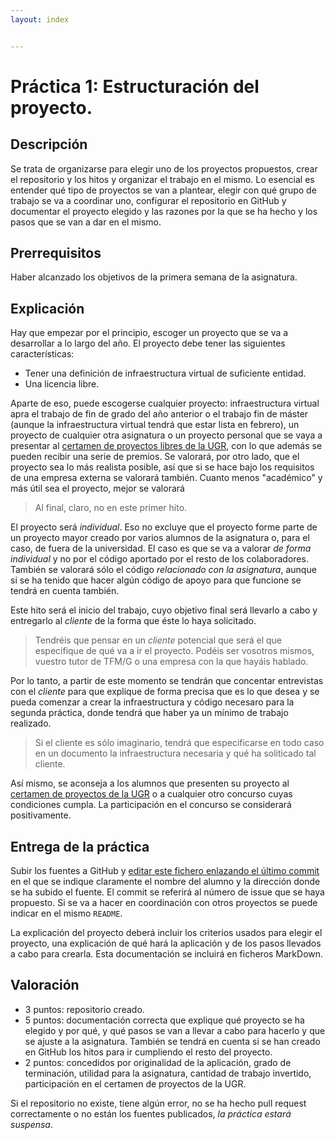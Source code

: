 ```yaml
---
layout: index


---
```

Práctica 1: Estructuración del proyecto.
=====================================

Descripción
-----------------

Se trata de organizarse para elegir uno de los proyectos propuestos,
crear el repositorio y los hitos y organizar el trabajo en el
mismo. Lo esencial es entender qué tipo de proyectos se van a
plantear, elegir  con qué grupo de trabajo se va a coordinar uno, configurar el repositorio en
GitHub y documentar el proyecto elegido y las razones por la que se ha
hecho y los pasos que se van a dar
en el mismo.

Prerrequisitos
--------------------

Haber alcanzado los objetivos de la primera semana de la asignatura. 

Explicación
----------------

Hay que empezar por el principio, escoger un proyecto que se va a
desarrollar a lo largo del año. El proyecto debe tener las siguientes
características:

- Tener una definición de infraestructura virtual de suficiente
entidad.
- Una licencia libre.

Aparte de eso, puede escogerse cualquier proyecto: infraestructura
virtual apra el trabajo de fin de grado del año anterior o el trabajo fin de
máster (aunque la infraestructura virtual tendrá que estar lista en
febrero), un proyecto de cualquier otra asignatura o un proyecto
personal que se vaya a presentar al
[certamen de proyectos libres de la UGR](http://osl.ugr.es/2.md015/1.md0/0.md1/certamen-de-proyectos-libres-de-la-universidad-de-granada-2015-2016/),
con lo que además se pueden recibir una serie de premios. Se valorará,
por otro lado, que el proyecto sea lo más realista posible, así que si
se hace bajo los requisitos de una empresa externa se valorará
también. Cuanto menos "académico" y más útil sea el proyecto, mejor se
valorará

>Al final, claro, no en este primer hito.

El proyecto será *individual*. Eso no excluye que el proyecto forme
parte de un proyecto mayor creado por varios alumnos de la asignatura
o, para el caso, de fuera de la universidad. El caso es que se va a
valorar *de forma individual* y no por el código aportado por el resto
de los colaboradores. También se valorará sólo el código *relacionado
con la asignatura*, aunque si se ha tenido que hacer algún código de
apoyo para que funcione se tendrá en cuenta también. 

Este hito será el inicio del trabajo, cuyo objetivo final será
llevarlo a cabo y entregarlo al *cliente* de la forma que éste lo haya
solicitado.

> Tendréis que pensar en un *cliente* potencial  que será el que
> especifique de qué va a ir el proyecto. Podéis ser vosotros mismos,
> vuestro tutor de TFM/G o una empresa con la que hayáis hablado.

Por lo tanto, a partir de este momento se tendrán que
concentar entrevistas con el *cliente* para que explique de forma
precisa que es lo que desea y se pueda comenzar a crear la
infraestructura y código necesaro para la segunda práctica, donde
tendrá que haber ya un mínimo de trabajo realizado.

>Si el cliente es sólo imaginario, tendrá que especificarse en todo
>caso en un documento la infraestructura necesaria y qué ha soliticado
>tal cliente. 

Así mismo, se aconseja a los alumnos que presenten su proyecto al
[certamen de proyectos de la UGR](http://osl.ugr.es) o a cualquier
otro concurso cuyas condiciones cumpla. La participación en el
concurso se considerará positivamente.

Entrega de la práctica
--------------------------------

Subir los fuentes a GitHub y 
[editar este fichero enlazando el último commit](https://github.com/JJ/clases-CC-2015-16/blob/master/proyecto/1.md)
en el 
que se indique claramente el nombre del alumno y la dirección donde se ha subido el
fuente. El commit se referirá al número de issue que se haya
propuesto. Si se va a hacer en coordinación con otros proyectos se
puede indicar en el mismo `README`. 

La explicación del proyecto deberá incluir los criterios usados para
elegir el proyecto, una explicación de qué hará la aplicación y de
los pasos llevados a cabo para crearla. Esta documentación se incluirá
en ficheros MarkDown.

Valoración
--------------

* 3 puntos: repositorio creado.
* 5 puntos: documentación correcta que explique qué proyecto se ha
  elegido y por qué, y qué pasos se van a llevar a cabo para hacerlo y
  que se ajuste a la asignatura. También se tendrá en cuenta si se han
  creado en GitHub los hitos para ir cumpliendo el resto del
  proyecto. 
* 2 puntos: concedidos por originalidad de la aplicación, grado de
  terminación, utilidad para la asignatura, cantidad de trabajo invertido, participación en el certamen de proyectos de la UGR. 
  
Si el repositorio no existe, tiene algún error, no se ha hecho pull request correctamente o no están los fuentes publicados, *la
  práctica estará suspensa*.

